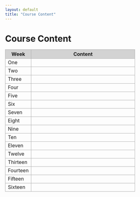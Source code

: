 ```yaml
---
layout: default
title: "Course Content"
---
```


# Course Content

<table style="width: 100%; border-collapse: collapse;">
  <thead>
    <tr style="background-color: lightgrey;">
      <th style="width: 20%; border: 1px solid darkgrey; font-weight: bold;">Week</th>
      <th style="width: 80%; border: 1px solid darkgrey; font-weight: bold;">Content</th>
    </tr>
  </thead>
  <tbody>
    <tr>
      <td style="border: 1px solid darkgrey;">One</td>
      <td style="border: 1px solid darkgrey;"></td>
    </tr>
    <tr>
      <td style="border: 1px solid darkgrey;">Two</td>
      <td style="border: 1px solid darkgrey;"></td>
    </tr>
    <tr>
      <td style="border: 1px solid darkgrey;">Three</td>
      <td style="border: 1px solid darkgrey;"></td>
    </tr>
    <tr>
      <td style="border: 1px solid darkgrey;">Four</td>
      <td style="border: 1px solid darkgrey;"></td>
    </tr>
    <tr>
      <td style="border: 1px solid darkgrey;">Five</td>
      <td style="border: 1px solid darkgrey;"></td>
    </tr>
    <tr>
      <td style="border: 1px solid darkgrey;">Six</td>
      <td style="border: 1px solid darkgrey;"></td>
    </tr>
    <tr>
      <td style="border: 1px solid darkgrey;">Seven</td>
      <td style="border: 1px solid darkgrey;"></td>
    </tr>
    <tr>
      <td style="border: 1px solid darkgrey;">Eight</td>
      <td style="border: 1px solid darkgrey;"></td>
    </tr>
    <tr>
      <td style="border: 1px solid darkgrey;">Nine</td>
      <td style="border: 1px solid darkgrey;"></td>
    </tr>
    <tr>
      <td style="border: 1px solid darkgrey;">Ten</td>
      <td style="border: 1px solid darkgrey;"></td>
    </tr>
    <tr>
      <td style="border: 1px solid darkgrey;">Eleven</td>
      <td style="border: 1px solid darkgrey;"></td>
    </tr>
    <tr>
      <td style="border: 1px solid darkgrey;">Twelve</td>
      <td style="border: 1px solid darkgrey;"></td>
    </tr>
    <tr>
      <td style="border: 1px solid darkgrey;">Thirteen</td>
      <td style="border: 1px solid darkgrey;"></td>
    </tr>
    <tr>
      <td style="border: 1px solid darkgrey;">Fourteen</td>
      <td style="border: 1px solid darkgrey;"></td>
    </tr>
    <tr>
      <td style="border: 1px solid darkgrey;">Fifteen</td>
      <td style="border: 1px solid darkgrey;"></td>
    </tr>
    <tr>
      <td style="border: 1px solid darkgrey;">Sixteen</td>
      <td style="border: 1px solid darkgrey;"></td>
    </tr>
  </tbody>
</table>
